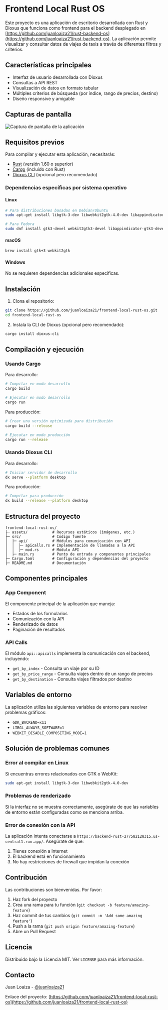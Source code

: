 # Frontend Local Rust OS

Este proyecto es una aplicación de escritorio desarrollada con Rust y Dioxus que funciona como frontend para el backend desplegado en [https://github.com/juanloaiza21/rust-backend-os](https://github.com/juanloaiza21/rust-backend-os). La aplicación permite visualizar y consultar datos de viajes de taxis a través de diferentes filtros y criterios.

## Características principales

- Interfaz de usuario desarrollada con Dioxus
- Consultas a API REST
- Visualización de datos en formato tabular
- Múltiples criterios de búsqueda (por índice, rango de precios, destino)
- Diseño responsive y amigable

## Capturas de pantalla

![Captura de pantalla de la aplicación](assets/screenshot.png)

## Requisitos previos

Para compilar y ejecutar esta aplicación, necesitarás:

- [Rust](https://www.rust-lang.org/tools/install) (versión 1.60 o superior)
- [Cargo](https://doc.rust-lang.org/cargo/getting-started/installation.html) (incluido con Rust)
- [Dioxus CLI](https://dioxuslabs.com/docs/0.6/guide/en/getting_started/cli.html) (opcional pero recomendado)

### Dependencias específicas por sistema operativo

#### Linux
```bash
# Para distribuciones basadas en Debian/Ubuntu
sudo apt-get install libgtk-3-dev libwebkit2gtk-4.0-dev libappindicator3-dev librsvg2-dev

# Para Fedora
sudo dnf install gtk3-devel webkit2gtk3-devel libappindicator-gtk3-devel librsvg2-devel
```

#### macOS
```bash
brew install gtk+3 webkit2gtk
```

#### Windows
No se requieren dependencias adicionales específicas.

## Instalación

1. Clona el repositorio:
```bash
git clone https://github.com/juanloaiza21/frontend-local-rust-os.git
cd frontend-local-rust-os
```

2. Instala la CLI de Dioxus (opcional pero recomendado):
```bash
cargo install dioxus-cli
```

## Compilación y ejecución

### Usando Cargo

Para desarrollo:
```bash
# Compilar en modo desarrollo
cargo build

# Ejecutar en modo desarrollo
cargo run
```

Para producción:
```bash
# Crear una versión optimizada para distribución
cargo build --release

# Ejecutar en modo producción
cargo run --release
```

### Usando Dioxus CLI

Para desarrollo:
```bash
# Iniciar servidor de desarrollo
dx serve --platform desktop
```

Para producción:
```bash
# Compilar para producción
dx build --release --platform desktop
```

## Estructura del proyecto

```
frontend-local-rust-os/
├─ assets/           # Recursos estáticos (imágenes, etc.)
├─ src/              # Código fuente
│  ├─ api/           # Módulos para comunicación con API
│  │  ├─ apicalls.rs # Implementación de llamadas a la API
│  │  ├─ mod.rs      # Módulo API
│  ├─ main.rs        # Punto de entrada y componentes principales
├─ Cargo.toml        # Configuración y dependencias del proyecto
├─ README.md         # Documentación
```

## Componentes principales

### App Component

El componente principal de la aplicación que maneja:
- Estados de los formularios
- Comunicación con la API
- Renderizado de datos
- Paginación de resultados

### API Calls

El módulo `api::apicalls` implementa la comunicación con el backend, incluyendo:

- `get_by_index` - Consulta un viaje por su ID
- `get_by_price_range` - Consulta viajes dentro de un rango de precios
- `get_by_destination` - Consulta viajes filtrados por destino

## Variables de entorno

La aplicación utiliza las siguientes variables de entorno para resolver problemas gráficos:

- `GDK_BACKEND=x11`
- `LIBGL_ALWAYS_SOFTWARE=1`
- `WEBKIT_DISABLE_COMPOSITING_MODE=1`

## Solución de problemas comunes

### Error al compilar en Linux

Si encuentras errores relacionados con GTK o WebKit:
```bash
sudo apt-get install libgtk-3-dev libwebkit2gtk-4.0-dev
```

### Problemas de renderizado

Si la interfaz no se muestra correctamente, asegúrate de que las variables de entorno están configuradas como se menciona arriba.

### Error de conexión con la API

La aplicación intenta conectarse a `https://backend-rust-277582128315.us-central1.run.app/`. Asegúrate de que:
1. Tienes conexión a Internet
2. El backend está en funcionamiento
3. No hay restricciones de firewall que impidan la conexión

## Contribución

Las contribuciones son bienvenidas. Por favor:

1. Haz fork del proyecto
2. Crea una rama para tu función (`git checkout -b feature/amazing-feature`)
3. Haz commit de tus cambios (`git commit -m 'Add some amazing feature'`)
4. Push a la rama (`git push origin feature/amazing-feature`)
5. Abre un Pull Request

## Licencia

Distribuido bajo la Licencia MIT. Ver `LICENSE` para más información.

## Contacto

Juan Loaiza - [@juanloaiza21](https://github.com/juanloaiza21)

Enlace del proyecto: [https://github.com/juanloaiza21/frontend-local-rust-os](https://github.com/juanloaiza21/frontend-local-rust-os)
